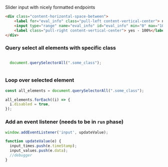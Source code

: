 Slider input with nicely formatted endpoints

```html
<div class="content-horizontal-space-between">
	<label for="eval_info" class="pull-left content-vertical-center"> no - 0%</label>
    <input type="range" name="eval_info" id="eval_info" min="0" max="100" step="1" class="slider">
    <label class="pull-right content-vertical-center"> yes - 100%</label>
</div>
```


### Query select all elements with specific class

```javascript

  document.querySelectorAll(".some_class");
  
```

### Loop over selected element

```javascript
const all_elements = document.querySelectorAll(".some_class");

all_elements.forEach((i) => {
  i.disabled = true,
});
```

### Add an event listener (needs to be in `run` phase)

```javascript
window.addEventListener('input', updateValue);

function updateValue(e) {  
  input_times.push(e.timeStamp);  
  input_values.push(e.data);
  //debugger
}
```
